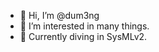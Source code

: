 - 👋 Hi, I’m @dum3ng
- 👀 I’m interested in many things.
- 🌱 Currently diving in SysMLv2.


<!---
dum3ng/dum3ng is a ✨ special ✨ repository because its `README.md` (this file) appears on your GitHub profile.
You can click the Preview link to take a look at your changes.
--->
